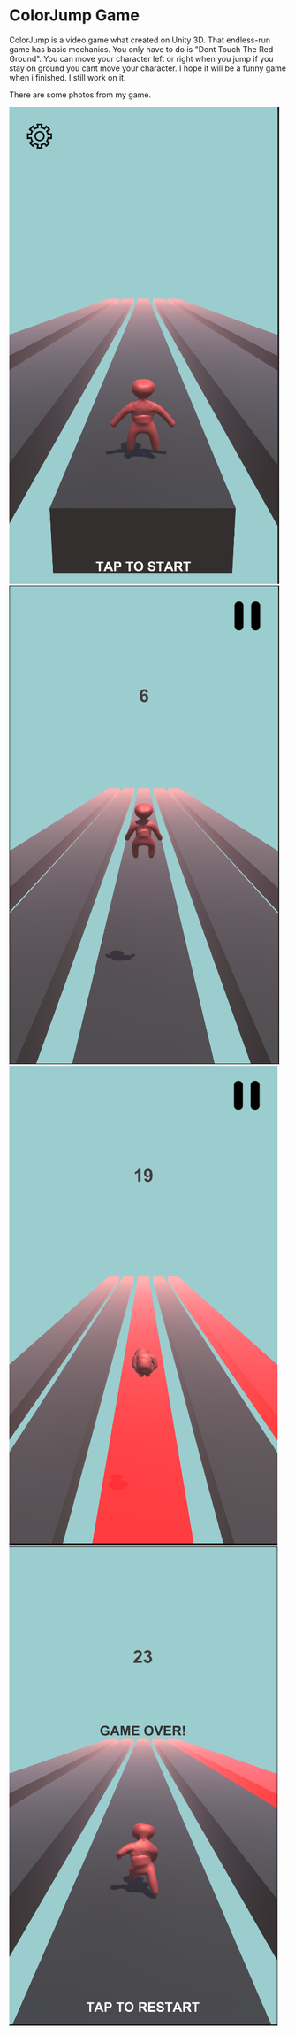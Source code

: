 # ColorJump Game
ColorJump is a video game what created on Unity 3D. That endless-run game has basic mechanics. You only have to do is "Dont Touch The Red Ground". You can move your character left or right when you jump if you stay on ground you cant move your character. I hope it will be a funny game when i finished. I still work on it. 


There are some photos from my game.

![Start](/Images/Start.PNG)
![In Game 1 ](/Images/InGame1.PNG)
![In Game 2](/Images/InGame2.PNG)
![When Game is Over](/Images/GameOver.PNG)

